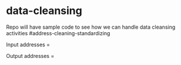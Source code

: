 # data-cleansing
Repo will have sample code to see how we can handle data cleansing activities 
#address-cleaning-standardizing

Input addresses =

Output addresses =
